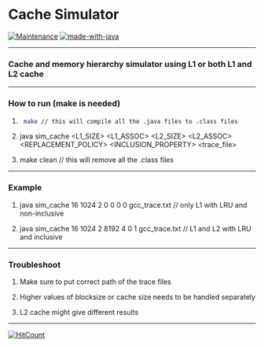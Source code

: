 

# Cache Simulator


[![Maintenance](https://img.shields.io/badge/Maintained%3F-yes-green.svg)](https://github.com/pranscript)  [![made-with-java](https://img.shields.io/badge/Made%20with-java-blue)]()

****

### Cache and memory hierarchy simulator using L1 or both L1 and L2 cache

****

### How to run (make is needed)

1. ```bash 
	make // this will compile all the .java files to .class files
	```

2. java sim_cache <BLOCKSIZE> <L1_SIZE> <L1_ASSOC> <L2_SIZE> <L2_ASSOC> <REPLACEMENT_POLICY> <INCLUSION_PROPERTY> <trace_file>

3. make clean // this will remove all the .class files

****

### Example

1. java sim_cache 16 1024 2 0 0 0 0 gcc_trace.txt			// only L1 with LRU and non-inclusive
			
2. java sim_cache 16 1024 2 8192 4 0 1 gcc_trace.txt			// L1 and L2 with LRU and inclusive	 

****

### Troubleshoot

1. Make sure to put correct path of the trace files

2. Higher values of blocksize or cache size needs to be handled separately

3. L2 cache might give different results

****

[![HitCount](http://hits.dwyl.com/pranscript/cache_simulator.svg)](http://hits.dwyl.com/pranscript/cache_simulator)